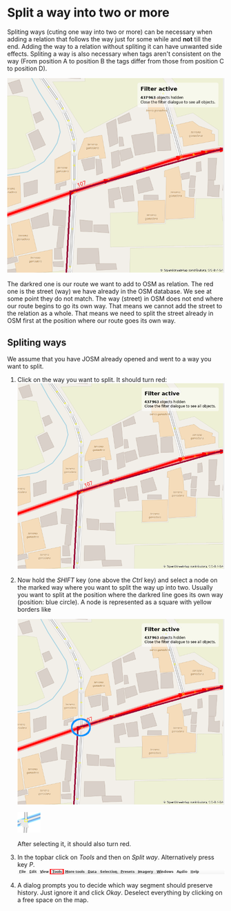 # Split a way into two or more

Spliting ways (cuting one way into two or more) can be necessary when adding a relation that follows the way just for some while and **not** till the end. Adding the way to a relation without spliting it can have unwanted side effects. Spliting a way is also necessary when tags aren't consistent on the way (From position A to position B the tags differ from those from position C to position D).

![](josm-editor-splitwaysneeded/out.png)

The darkred one is our route we want to add to OSM as relation. The red one is the street (way) we have already in the OSM database. We see at some point they do not match. The way (street) in OSM does not end where our route begins to go its own way. That means we cannot add the street to the relation as a whole. That means we need to split the street already in OSM first at the position where our route goes its own way. 

## Spliting ways

We assume that you have JOSM already opened and went to a way you want to split.

1. Click on the way you want to split. It should turn red: ![](josm-editor-splitwaysneeded/out.png)

2. Now hold the _SHIFT_ key (one above the _Ctrl_ key) and select a node on the marked way where you want to split the way up into two. Usually you want to split at the position where the darkred line goes its own way (position: blue circle). A node is represented as a square with yellow borders like 
   
   ![](josm-editor-splitwaysneeded2/out.png)
   
   ![](josm-editor-splitwaysneeded4/out.png)

	After selecting it, it should also turn red.

4. In the topbar click on *Tools* and then on *Split way*. Alternatively press key *P*.![](josm-topbar-tools/out.png)

5. A dialog prompts you to decide which way segment should preserve history. Just ignore it and click *Okay*. Deselect everything by clicking on a free space on the map.
